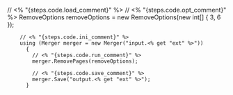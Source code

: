 // <% "{steps.code.load_comment}" %>
        // <% "{steps.code.opt_comment}" %>
        RemoveOptions removeOptions = new RemoveOptions(new int[] { 3, 6 });

        // <% "{steps.code.ini_comment}" %>
        using (Merger merger = new Merger("input.<% get "ext" %>"))
          {
            // <% "{steps.code.run_comment}" %>
            merger.RemovePages(removeOptions);
    
            // <% "{steps.code.save_comment}" %>
            merger.Save("output.<% get "ext" %>");
          }